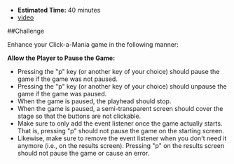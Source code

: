 * **Estimated Time:** 40 minutes
* [video](http://www.youtube.com/watch?v=LrMzoflw6L4)

##Challenge

Enhance your Click-a-Mania game in the following manner:

**Allow the Player to Pause the Game:**

* Pressing the "p" key (or another key of your choice) should pause the game if the game was not paused.
* Pressing the "p" key (or another key of your choice) should unpause the game if the game was paused.
* When the game is paused, the playhead should stop.
* When the game is paused, a semi-transparent screen should cover the stage so that the buttons are not clickable.
* Make sure to only add the event listener once the game actually starts. That is, pressing "p" should not pause the game on the starting screen.
* Likewise, make sure to remove the event listener when you don't need it anymore (i.e., on the results screen). Pressing "p" on the results screen should not pause the game or cause an error.